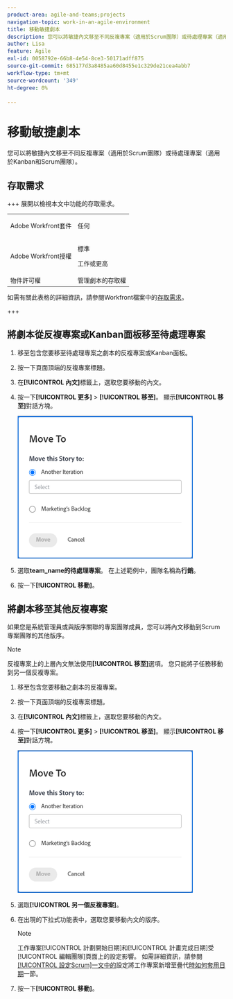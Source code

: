 ```yaml
---
product-area: agile-and-teams;projects
navigation-topic: work-in-an-agile-environment
title: 移動敏捷劇本
description: 您可以將敏捷內文移至不同反複專案（適用於Scrum團隊）或待處理專案（適用於Kanban和Scrum團隊）。
author: Lisa
feature: Agile
exl-id: 0058792e-66b8-4e54-8ce3-50171adff875
source-git-commit: 685177d3a8485aa60d8455e1c329de21cea4abb7
workflow-type: tm+mt
source-wordcount: '349'
ht-degree: 0%

---
```


# 移動敏捷劇本

您可以將敏捷內文移至不同反複專案（適用於Scrum團隊）或待處理專案（適用於Kanban和Scrum團隊）。

## 存取需求

+++ 展開以檢視本文中功能的存取需求。

<table style="table-layout:auto"> 
 <col> 
 </col> 
 <col> 
 </col> 
 <tbody> 
  <tr> 
   <td role="rowheader">Adobe Workfront套件</td> 
   <td> <p>任何</p> </td> 
  </tr> 
  <tr> 
   <td role="rowheader">Adobe Workfront授權</td> 
   <td> <p>標準</p> 
   <p>工作或更高</p> </td> 
  </tr>
  <tr> 
   <td role="rowheader">物件許可權</td> 
   <td>管理劇本的存取權</td> 
  </tr> 
 </tbody> 
</table>

如需有關此表格的詳細資訊，請參閱Workfront檔案中的[存取需求](/help/quicksilver/administration-and-setup/add-users/access-levels-and-object-permissions/access-level-requirements-in-documentation.md)。

+++

## 將劇本從反複專案或Kanban面板移至待處理專案

1. 移至包含您要移至待處理專案之劇本的反複專案或Kanban面板。
1. 按一下頁面頂端的反複專案標題。
1. 在&#x200B;**[!UICONTROL 內文]**&#x200B;標籤上，選取您要移動的內文。
1. 按一下&#x200B;**[!UICONTROL 更多]** > **[!UICONTROL 移至]**。 顯示&#x200B;**[!UICONTROL 移至]**&#x200B;對話方塊。

   ![移動內文對話方塊](assets/iteration-story-move.png)

1. 選取&#x200B;**team_name的待處理專案**。 在上述範例中，團隊名稱為&#x200B;**行銷**。

1. 按一下&#x200B;**[!UICONTROL 移動]**。

## 將劇本移至其他反複專案

如果您是系統管理員或與版序關聯的專案團隊成員，您可以將內文移動到Scrum專案團隊的其他版序。

>[!NOTE]
>
> 反複專案上的上層內文無法使用&#x200B;**[!UICONTROL 移至]**&#x200B;選項。 您只能將子任務移動到另一個反複專案。


1. 移至包含您要移動之劇本的反複專案。
1. 按一下頁面頂端的反複專案標題。
1. 在&#x200B;**[!UICONTROL 內文]**&#x200B;標籤上，選取您要移動的內文。
1. 按一下&#x200B;**[!UICONTROL 更多]** > **[!UICONTROL 移至]**。 顯示&#x200B;**[!UICONTROL 移至]**&#x200B;對話方塊。

   ![移動內文對話方塊](assets/iteration-story-move.png)

1. 選取&#x200B;**[!UICONTROL 另一個反複專案]**。
1. 在出現的下拉式功能表中，選取您要移動內文的版序。

   >[!NOTE]
   >
   >工作專案[!UICONTROL 計劃開始日期]和[!UICONTROL 計畫完成日期]受[!UICONTROL 編輯團隊]頁面上的設定影響。 如需詳細資訊，請參閱[[!UICONTROL 設定Scrum]一文中的](../../agile/get-started-with-agile-in-workfront/configure-scrum.md#configure-how-dates-are-applied-when-adding-work-items-to-an-iteration)設定將工作專案新增至疊代[時如何套用日期](../../agile/get-started-with-agile-in-workfront/configure-scrum.md)一節。

1. 按一下&#x200B;**[!UICONTROL 移動]**。
